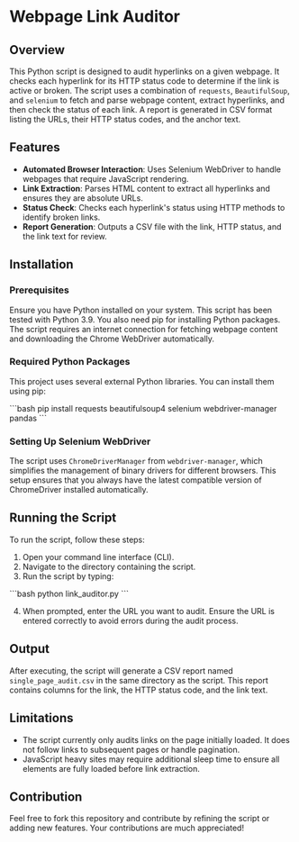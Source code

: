 
# Webpage Link Auditor

## Overview
This Python script is designed to audit hyperlinks on a given webpage. It checks each hyperlink for its HTTP status code to determine if the link is active or broken. The script uses a combination of `requests`, `BeautifulSoup`, and `selenium` to fetch and parse webpage content, extract hyperlinks, and then check the status of each link. A report is generated in CSV format listing the URLs, their HTTP status codes, and the anchor text.

## Features
- **Automated Browser Interaction**: Uses Selenium WebDriver to handle webpages that require JavaScript rendering.
- **Link Extraction**: Parses HTML content to extract all hyperlinks and ensures they are absolute URLs.
- **Status Check**: Checks each hyperlink's status using HTTP methods to identify broken links.
- **Report Generation**: Outputs a CSV file with the link, HTTP status, and the link text for review.

## Installation

### Prerequisites
Ensure you have Python installed on your system. This script has been tested with Python 3.9. You also need pip for installing Python packages. The script requires an internet connection for fetching webpage content and downloading the Chrome WebDriver automatically.

### Required Python Packages
This project uses several external Python libraries. You can install them using pip:

\```bash
pip install requests beautifulsoup4 selenium webdriver-manager pandas
\```

### Setting Up Selenium WebDriver
The script uses `ChromeDriverManager` from `webdriver-manager`, which simplifies the management of binary drivers for different browsers. This setup ensures that you always have the latest compatible version of ChromeDriver installed automatically.

## Running the Script

To run the script, follow these steps:

1. Open your command line interface (CLI).
2. Navigate to the directory containing the script.
3. Run the script by typing:

\```bash
python link_auditor.py
\```

4. When prompted, enter the URL you want to audit. Ensure the URL is entered correctly to avoid errors during the audit process.

## Output
After executing, the script will generate a CSV report named `single_page_audit.csv` in the same directory as the script. This report contains columns for the link, the HTTP status code, and the link text.

## Limitations
- The script currently only audits links on the page initially loaded. It does not follow links to subsequent pages or handle pagination.
- JavaScript heavy sites may require additional sleep time to ensure all elements are fully loaded before link extraction.

## Contribution
Feel free to fork this repository and contribute by refining the script or adding new features. Your contributions are much appreciated!
